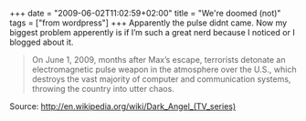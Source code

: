+++
date = "2009-06-02T11:02:59+02:00"
title = "We're doomed (not)"
tags = ["from wordpress"]
+++
Apparently the pulse didnt came. Now my biggest problem apperently is if I’m such a great nerd because I noticed or I blogged about it.

> On June 1, 2009, months after Max’s escape, terrorists detonate an electromagnetic pulse weapon in the atmosphere over the U.S., which destroys the vast majority of computer and communication systems, throwing the country into utter chaos.

Source: http://en.wikipedia.org/wiki/Dark_Angel_(TV_series)
